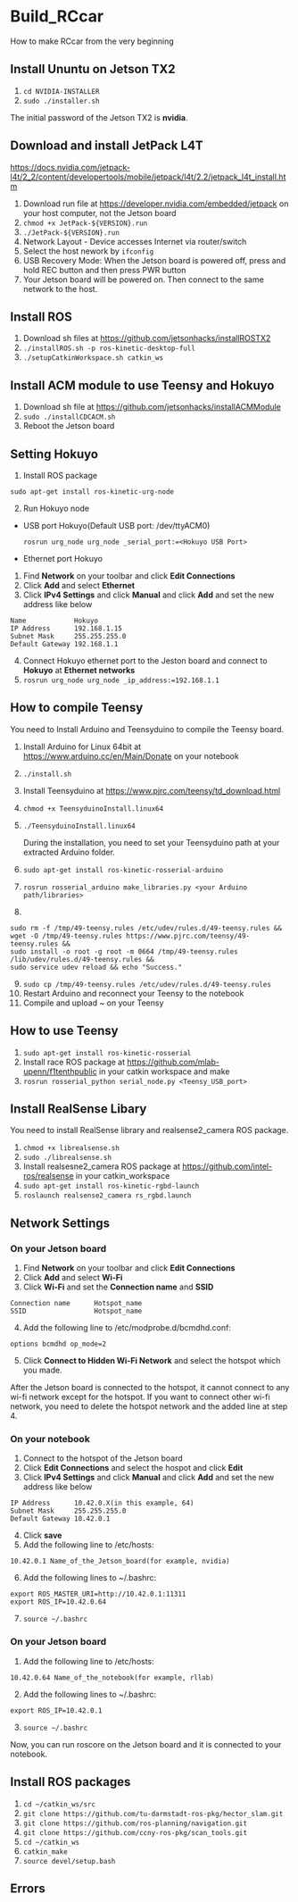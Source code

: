 # Build_RCcar
How to make RCcar from the very beginning
## Install Ununtu on Jetson TX2
1. ```cd NVIDIA-INSTALLER```
2. ```sudo ./installer.sh```

The initial password of the Jetson TX2 is **nvidia**.

## Download and install JetPack L4T
https://docs.nvidia.com/jetpack-l4t/2_2/content/developertools/mobile/jetpack/l4t/2.2/jetpack_l4t_install.htm
1. Download run file at https://developer.nvidia.com/embedded/jetpack on your host computer, not the Jetson board
2. ```chmod +x JetPack-${VERSION}.run```
3. ```./JetPack-${VERSION}.run```
4. Network Layout - Device accesses Internet via router/switch
5. Select the host nework by ```ifconfig```
6. USB Recovery Mode: When the Jetson board is powered off, press and hold REC button and then press PWR button
7. Your Jetson board will be powered on. Then connect to the same network to the host.

## Install ROS
1. Download sh files at https://github.com/jetsonhacks/installROSTX2
2. ```./installROS.sh -p ros-kinetic-desktop-full```
3. ```./setupCatkinWorkspace.sh catkin_ws```

## Install ACM module to use Teensy and Hokuyo
1. Download sh file at https://github.com/jetsonhacks/installACMModule
2. ```sudo ./installCDCACM.sh```
3. Reboot the Jetson board

## Setting Hokuyo
1. Install ROS package
  ```
  sudo apt-get install ros-kinetic-urg-node
  ```
2. Run Hokuyo node
  * USB port Hokuyo(Default USB port: /dev/ttyACM0)
    ```
    rosrun urg_node urg_node _serial_port:=<Hokuyo USB Port>
    ```
  * Ethernet port Hokuyo
  1. Find **Network** on your toolbar and click **Edit Connections**
  2. Click **Add** and select **Ethernet**
  3. Click **IPv4 Settings** and click **Manual** and click **Add** and set the new address like below
  ```
  Name            Hokuyo   
  IP Address      192.168.1.15
  Subnet Mask     255.255.255.0
  Default Gateway 192.168.1.1
  ```
  4. Connect Hokuyo ethernet port to the Jeston board and connect to **Hokuyo** at **Ethernet networks**
  5. ```rosrun urg_node urg_node _ip_address:=192.168.1.1```
  
## How to compile Teensy
You need to Install Arduino and Teensyduino to compile the Teensy board.
1. Install Arduino for Linux 64bit at https://www.arduino.cc/en/Main/Donate on your notebook
2. ```./install.sh```
3. Install Teensyduino at https://www.pjrc.com/teensy/td_download.html
4. ```chmod +x TeensyduinoInstall.linux64```
5. ```./TeensyduinoInstall.linux64``` 
 
   During the installation, you need to set your Teensyduino path at your extracted Arduino folder.
6. ```sudo apt-get install ros-kinetic-rosserial-arduino```
7. ```rosrun rosserial_arduino make_libraries.py <your Arduino path/libraries>```
8. 
```
sudo rm -f /tmp/49-teensy.rules /etc/udev/rules.d/49-teensy.rules &&
wget -O /tmp/49-teensy.rules https://www.pjrc.com/teensy/49-teensy.rules &&
sudo install -o root -g root -m 0664 /tmp/49-teensy.rules /lib/udev/rules.d/49-teensy.rules &&
sudo service udev reload && echo "Success."
```
9. ```sudo cp /tmp/49-teensy.rules /etc/udev/rules.d/49-teensy.rules```
10. Restart Arduino and reconnect your Teensy to the notebook
11. Compile and upload ~ on your Teensy

## How to use Teensy 
1. ```sudo apt-get install ros-kinetic-rosserial```
2. Install race ROS package at https://github.com/mlab-upenn/f1tenthpublic in your catkin workspace and make
3. ```rosrun rosserial_python serial_node.py <Teensy_USB_port>```

## Install RealSense Libary
You need to install RealSense library and realsense2_camera ROS package.
1. ```chmod +x librealsense.sh```
2. ```sudo ./librealsense.sh```
3. Install realsesne2_camera ROS package at https://github.com/intel-ros/realsense in your catkin_workspace
4. ```sudo apt-get install ros-kinetic-rgbd-launch```
5. ```roslaunch realsense2_camera rs_rgbd.launch```

## Network Settings
### On your Jetson board
1. Find **Network** on your toolbar and click **Edit Connections**
2. Click **Add** and select **Wi-Fi**
3. Click **Wi-Fi** and set the **Connection name** and **SSID**
```
Connection name      Hotspot_name  
SSID                 Hotspot_name
```
4. Add the following line to /etc/modprobe.d/bcmdhd.conf:
```
options bcmdhd op_mode=2
```
5. Click **Connect to Hidden Wi-Fi Network** and select the hotspot which you made.

After the Jetson board is connected to the hotspot, it cannot connect to any wi-fi network except for the hotspot.
If you want to connect other wi-fi network, you need to delete the hotspot network and the added line at step 4.

### On your notebook
1. Connect to the hotspot of the Jetson board
2. Click **Edit Connections** and select the hospot and click **Edit**
3. Click **IPv4 Settings** and click **Manual** and click **Add** and set the new address like below
```
IP Address      10.42.0.X(in this example, 64)
Subnet Mask     255.255.255.0
Default Gateway 10.42.0.1
```
4. Click **save**
5. Add the following line to /etc/hosts:
```
10.42.0.1 Name_of_the_Jetson_board(for example, nvidia)
```
6. Add the following lines to ~/.bashrc:
```
export ROS_MASTER_URI=http://10.42.0.1:11311
export ROS_IP=10.42.0.64
```
7. ```source ~/.bashrc```

### On your Jetson board
1. Add the following line to /etc/hosts:
```
10.42.0.64 Name_of_the_notebook(for example, rllab)
```
2. Add the following lines to ~/.bashrc:
```
export ROS_IP=10.42.0.1
```
3. ```source ~/.bashrc```

Now, you can run roscore on the Jetson board and it is connected to your notebook.

## Install ROS packages
1. ```cd ~/catkin_ws/src```
2. ```git clone https://github.com/tu-darmstadt-ros-pkg/hector_slam.git```
3. ```git clone https://github.com/ros-planning/navigation.git```
4. ```git clone https://github.com/ccny-ros-pkg/scan_tools.git```
5. ```cd ~/catkin_ws```
6. ```catkin_make```
7. ```source devel/setup.bash```

## Errors
